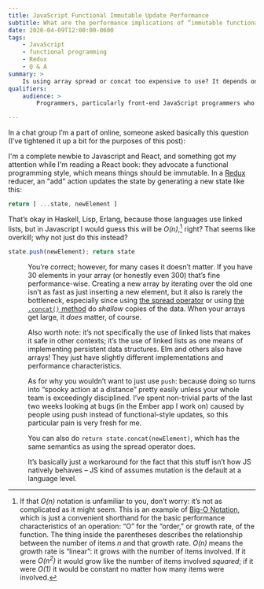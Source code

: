 ```yaml
---
title: JavaScript Functional Immutable Update Performance
subtitle: What are the performance implications of “immutable functional updates”?
date: 2020-04-09T12:00:00-0600
tags:
    - JavaScript
    - functional programming
    - Redux
    - Q & A
summary: >
    Is using array spread or concat too expensive to use? It depends on how much data you have!
qualifiers:
    audience: >
        Programmers, particularly front-end JavaScript programmers who’ve encountered [Redux](https://redux.js.org), who are curious about functional programming and performance. Note that I’m not trying to persuade anyone about functional programming in this post—just answering a question about it!

---
```


In a chat group I’m a part of online, someone asked basically this question (I’ve tightened it up a bit for the purposes of this post):

<dl>

<dt>

I'm a complete newbie to Javascript and React, and something got my attention while I'm reading a React book: they advocate a functional programming style, which means things should be immutable. In a [Redux](https://redux.js.org) reducer, an "add" action updates the state by generating a new state like this:

```js
return [ ...state, newElement ]
```

That’s okay in Haskell, Lisp, Erlang, because those languages use linked lists, but in Javascript I would guess this will be <i>O(n)</i>,[^big-o-notation] right? That seems like overkill; why not just do this instead?

```js
state.push(newElement); return state
```

</dt>

<dd>

You’re correct; however, for many cases it doesn’t matter. If you have 30 elements in your array (or honestly even 300) that’s fine performance-wise. Creating a new array by iterating over the old one isn’t as fast as just inserting a new element, but it also is rarely the bottleneck, especially since using [the spread operator](https://developer.mozilla.org/en-US/docs/Web/JavaScript/Reference/Operators/Spread_syntax) or using [the `.concat()` method](https://developer.mozilla.org/en-US/docs/Web/JavaScript/Reference/Global_Objects/Array/concat) do *shallow* copies of the data. When your arrays get large, it *does* matter, of course.

Also worth note: it’s not specifically the use of linked lists that makes it safe in other contexts; it’s the use of linked lists as one means of implementing persistent data structures. Elm and others also have arrays! They just have slightly different implementations and performance characteristics.

As for why you wouldn’t want to just use `push`: because doing so turns into “spooky action at a distance” pretty easily unless your whole team is exceedingly disciplined. I’ve spent non-trivial parts of the last two weeks looking at bugs (in the Ember app I work on) caused by people using push instead of functional-style updates, so this particular pain is very fresh for me.

You can also do `return state.concat(newElement)`, which has the same semantics as using the spread operator does.

It’s basically just a workaround for the fact that this stuff isn’t how JS natively behaves – JS kind of assumes mutation is the default at a language level.

</dd>
</dl>

[^big-o-notation]: If that <i>O(n)</i> notation is unfamiliar to you, don’t worry: it’s not as complicated as it might seem. This is an example of [Big-O Notation](https://medium.com/basecs/whats-a-linked-list-anyway-part-2-131d96f71996#95e1), which is just a convenient shorthand for the basic performance characteristics of an operation: “O” for the “order,” or growth rate, of the function. The thing inside the parentheses describes the relationship between the number of items <i>n</i> and that growth rate. <i>O(n)</i> means the growth rate is “linear”: it grows with the number of items involved. If it were <i>O(n<sup>2</sup>)</i> it would grow like the number of items involved *squared*; if it were <i>O(1)</i> it would be constant no matter how many items were involved.
